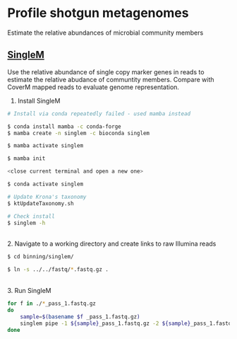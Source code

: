 # Profile shotgun metagenomes 

Estimate the relative abundances of microbial community members

## [SingleM](https://wwood.github.io/singlem/)

Use the relative abundance of single copy marker genes in reads to estimate the relative abudance of communtity members. Compare with CoverM mapped reads to evaluate genome representation. 

1. Install SingleM

```bash
# Install via conda repeatedly failed - used mamba instead

$ conda install mamba -c conda-forge
$ mamba create -n singlem -c bioconda singlem

$ mamba activate singlem

$ mamba init

<close current terminal and open a new one>

$ conda activate singlem

# Update Krona's taxonomy
$ ktUpdateTaxonomy.sh

# Check install
$ singlem -h
```

\
2. Navigate to a working directory and create links to raw Illumina reads

```bash
$ cd binning/singlem/

$ ln -s ../../fastq/*.fastq.gz .
```

\
3. Run SingleM

```bash
for f in ./*_pass_1.fastq.gz
do
	sample=$(basename $f _pass_1.fastq.gz)
	singlem pipe -1 ${sample}_pass_1.fastq.gz -2 ${sample}_pass_1.fastq.gz -p ${sample}.singlem.profile.tsv
done
```

